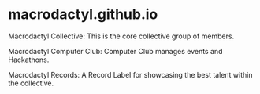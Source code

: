 # macrodactyl.github.io

Macrodactyl Collective:
This is the core collective group of members.

Macrodactyl Computer Club:
Computer Club manages events and Hackathons.

Macrodactyl Records:
A Record Label for showcasing the best talent within the collective.
